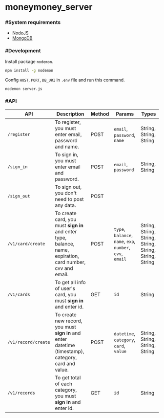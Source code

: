 # moneymoney_server

### #System requirements
  - [NodeJS](https://nodejs.org/en/)
  - [MongoDB](https://www.mongodb.com)
  
### #Development
Install package `nodemon`.
```sh
npm install -g nodemon
```
Config `HOST`, `PORT`, `DB_URI` in `.env` file and run this command.
```sh
nodemon server.js
```

### #API
API | Description | Method | Params | Types
----|-------------|--------|-------|-------
`/register` | To register, you must enter email, password and name. | POST | `email`, `password`, `name` | String, String, String
`/sign_in` | To sign in, you must enter email and password. | POST | `email`, `password` | String, String
`/sign_out` | To sign out, you don't need to post any data. | POST | |
`/v1/card/create` | To create card,  you must **sign in** and enter type, balance, name, expiration, card number, cvv and email. | POST | `type`, `balance`, `name`, `exp`, `number`, `cvv`, `email` | String, String, String, String, String, String, String
`/v1/cards` | To get all info of user's card, you must **sign in** and enter id. | GET | `id` | String
`/v1/record/create` | To create new record, you must **sign in** and enter datetime (timestamp), category, card and value. | POST | `datetime`, `category`, `card`, `value` | String, String, String, String
`/v1/records` | To get total of each category, you must **sign in** and enter id. | GET | `id` | String
